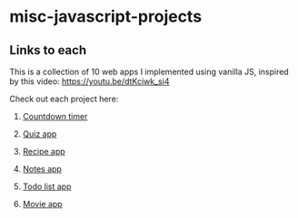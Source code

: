 # misc-javascript-projects

## Links to each

This is a collection of 10 web apps I implemented using vanilla JS, inspired by this video: https://youtu.be/dtKciwk_si4

Check out each project here:

1. [Countdown timer](https://siddheshranade.github.io/misc-javascript-projects/countdown-timer/)

2. [Quiz app](https://siddheshranade.github.io/misc-javascript-projects/quiz-app/)

3. [Recipe app](https://siddheshranade.github.io/misc-javascript-projects/recipe-app/)

4. [Notes app](https://siddheshranade.github.io/misc-javascript-projects/notes-app/)

5. [Todo list app](https://siddheshranade.github.io/misc-javascript-projects/todo-app/)

6. [Movie app](https://siddheshranade.github.io/misc-javascript-projects/movie-app/)
